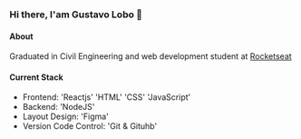 ### Hi there,  I'am Gustavo Lobo 👋

#### About
Graduated in Civil Engineering and web development student at [Rocketseat](https://www.rocketseat.com.br/)

#### Current Stack
- Frontend: 'Reactjs' 'HTML' 'CSS' 'JavaScript'
- Backend: 'NodeJS'
- Layout Design: 'Figma'
- Version Code Control: 'Git & Gituhb'
